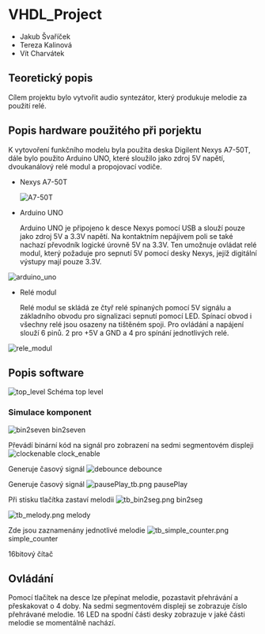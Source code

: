 # VHDL_Project
* Jakub Švaříček
* Tereza Kalinová
* Vít Charvátek

## Teoretický popis

Cílem projektu bylo vytvořit audio syntezátor, který produkuje melodie za použití relé.

## Popis hardware použitého při porjektu

K vytovoření funkčního modelu byla použita deska Digilent Nexys A7-50T, dále bylo použito Arduino UNO, které sloužilo jako zdroj 5V napětí, dvoukanálový relé modul a propojovací vodiče.

* Nexys A7-50T

  ![A7-50T](images/nexys-a7.png)

* Arduino UNO

  Arduino UNO je připojeno k desce Nexys pomocí USB a slouží pouze jako zdroj 5V a 3.3V napětí. Na kontaktním nepájivem poli se také nachazí převodník logické úrovně 5V na 3.3V. Ten umožnuje ovládat relé modul, který požaduje pro sepnutí 5V pomocí desky Nexys, jejíž digitální výstupy mají pouze 3.3V.

![arduino_uno](images/arduino_uno.jpg)

* Relé modul

  Relé modul se skládá ze čtyř relé spínaných pomocí 5V signálu a základního obvodu pro signalizaci sepnutí pomocí LED.
Spínací obvod i všechny relé jsou osazeny na tištěném spoji. Pro ovládání a napájení slouží 6 pinů. 2 pro +5V a GND a 4 pro spínání jednotlivých relé.


![rele_modul](images/rele_modul.jpg)

## Popis software

![top_level](images/toplevel.PNG)
Schéma top level


### Simulace komponent
![bin2seven](testbenches/images/bin2seven_tb.png)
bin2seven

Převádí binární kód na signál pro zobrazení na sedmi segmentovém displeji
![clockenable](testbenches/images/clock_enable_tb.png)
clock_enable

Generuje časový signál
![debounce](testbenches/images/debounce_tb.png)
debounce

Generuje časový signál
![pausePlay_tb.png](testbenches/images/pausePlay_tb.png)
pausePlay

Při stisku tlačítka zastaví melodii
![tb_bin2seg.png](testbenches/images/tb_bin2seg.png)
bin2seg

![tb_melody.png](testbenches/images/tb_melody.png)
melody

Zde jsou zaznamenány jednotlivé melodie
![tb_simple_counter.png](testbenches/images/tb_simple_counter.png)
simple_counter

16bitový čítač 


## Ovládání
Pomocí tlačítek na desce lze přepínat melodie, pozastavit přehrávání a přeskakovat o 4 doby.
Na sedmi segmentovém displeji se zobrazuje číslo přehrávané melodie.
16 LED na spodní části desky zobrazuje v jaké části melodie se momentálně nachází.

